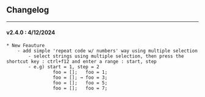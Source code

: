 ## Changelog
***

#### v2.4.0 : 4/12/2024

	* New Feauture
		- add simple 'repeat code w/ numbers' way using multiple selection
			- select strings using multiple selection, then press the shortcut key : ctrl+f12 and enter a range : start, step
			- e.g) start = 1, step = 2
				     foo = [];   foo = 1;
				     foo = []; → foo = 3;
				     foo = [];   foo = 5;
				     foo = [];   foo = 7;




